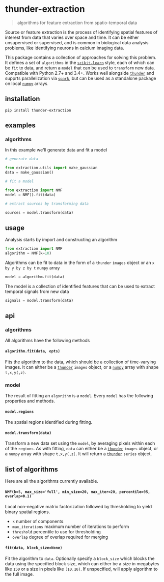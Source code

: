 # thunder-extraction

> algorithms for feature extraction from spatio-temporal data

Source or feature extraction is the process of identifying spatial features of interest from data that varies over space and time. It can be either unsupervised or supervised, and is common in biological data analysis problems, like identifying neurons in calcium imaging data.

This package contains a collection of approaches for solving this problem. It defines a set of `algorithms` in the [`scikit-learn`](https://github.com/scikit-learn/scikit-learn) style, each of which can be `fit` to data, and return a `model` that can be used to `transform` new data. Compatible with Python 2.7+ and 3.4+. Works well alongside [`thunder`](https://github.com/thunder-project/thunder) and supprts parallelization via [`spark`](https://github.com/apache/spark), but can be used as a standalone package on local [`numpy`](https://github.com/numpy/numpy) arrays.

## installation

```
pip install thunder-extraction
```

## examples

### algorithms

In this example we'll generate data and fit a model

```python
# generate data

from extraction.utils import make_gaussian
data = make_gaussian()

# fit a model

from extraction import NMF
model = NMF().fit(data)

# extract sources by transforming data

sources = model.transform(data)
```

## usage

Analysis starts by import and constructing an algorithm

```python
from extraction import NMF
algorithm = NMF(k=10)
```

Algorithms can be fit to data in the form of a `thunder` `images` object or an `x by y by z by t` `numpy` array

```python
model = algorithm.fit(data)
```

The model is a collection of identified features that can be used to extract temporal signals from new data

```python
signals = model.transform(data)
```

## api

### algorithms

All algorithms have the following methods

#### `algorithm.fit(data, opts)`

Fits the algorithm to the data, which should be a collection of time-varying images. It can either be a [`thunder`](https://github.com/thunder-project/thunder) `images` object, or a [`numpy`](https://github.com/numpy/numpy) array with shape `t,x,y(,z)`.

### model

The result of fitting an `algorithm` is a `model`. Every `model` has the following properties and methods.

#### `model.regions`

The spatial regions identified during fitting.

#### `model.transform(data)`

Transform a new data set using the `model`, by averaging pixels within each of the `regions`. As with fitting, `data` can either be a [`thunder`](https://github.com/thunder-project/thunder) `images` object, or a `numpy` array with shape `t,x,y(,z)`. It will return a [`thunder`](https://github.com/thunder-project/thunder) `series` object.

## list of algorithms

Here are all the algorithms currently available.

#### `NMF(k=5, max_size='full', min_size=20, max_iter=20, percentile=95, overlap=0.1)`

Local non-negative matrix factorization followed by thresholding to yield binary spatial regions.

- `k` number of components
- `max_iterations` maximum number of iterations to perform
- `threshold` percentile to use for thresholding
- `overlap` degree of overlap required for merging

#### `fit(data, block_size=None)`

Fit the algorithm to `data`. Optionally specify a `block_size` which blocks the data using the specified block size, which can either be a size in megabytes like `150` or a size in pixels like `(10,10)`. If unspecified, will apply algorithm to the full image.
